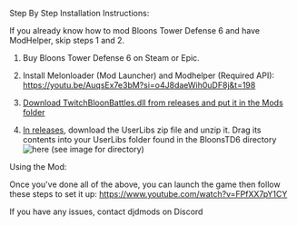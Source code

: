 Step By Step Installation Instructions:


If you already know how to mod Bloons Tower Defense 6 and have ModHelper, skip steps 1 and 2.


1. Buy Bloons Tower Defense 6 on Steam or Epic.
 
2. Install Melonloader (Mod Launcher) and Modhelper (Required API): https://youtu.be/AuqsEx7e3bM?si=o4J8daeWih0uDF8j&t=198
   

3. [Download TwitchBloonBattles.dll from releases and put it in the Mods folder](https://github.com/DatJaneDoe/TwitchBloonBattles/releases/tag/v48)

4. [In releases](https://github.com/DatJaneDoe/TwitchBloonBattles/releases/tag/v48), download the UserLibs zip file and unzip it. Drag its contents into your UserLibs folder found in the BloonsTD6 directory
![here](https://github.com/user-attachments/assets/9a15704c-e28e-4660-90af-1aaf93906952)
(see image for directory)


Using the Mod:

Once you've done all of the above, you can launch the game then follow these steps to set it up: https://www.youtube.com/watch?v=FPfXX7pY1CY


If you have any issues, contact djdmods on Discord
